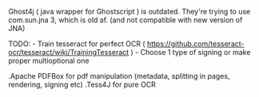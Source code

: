 Ghost4j ( java wrapper for Ghostscript ) is outdated. They're trying to use com.sun.jna 3, which is old af. (and not compatible with new version of JNA)

TODO: - Train tesseract for perfect OCR ( https://github.com/tesseract-ocr/tesseract/wiki/TrainingTesseract )
      - Choose 1 type of signing or make proper multioptional one    


.Apache PDFBox for pdf manipulation (metadata, splitting in pages, rendering, signing etc) 
.Tess4J for pure OCR


